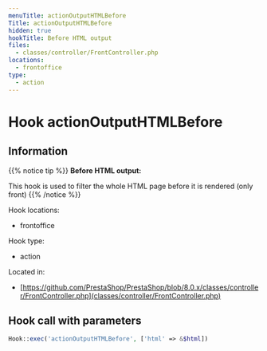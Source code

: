 ```yaml
---
menuTitle: actionOutputHTMLBefore
Title: actionOutputHTMLBefore
hidden: true
hookTitle: Before HTML output
files:
  - classes/controller/FrontController.php
locations:
  - frontoffice
type:
  - action
---
```


# Hook actionOutputHTMLBefore

## Information

{{% notice tip %}}
**Before HTML output:** 

This hook is used to filter the whole HTML page before it is rendered (only front)
{{% /notice %}}

Hook locations: 
  - frontoffice

Hook type: 
  - action

Located in: 
  - [https://github.com/PrestaShop/PrestaShop/blob/8.0.x/classes/controller/FrontController.php](classes/controller/FrontController.php)

## Hook call with parameters

```php
Hook::exec('actionOutputHTMLBefore', ['html' => &$html])
```